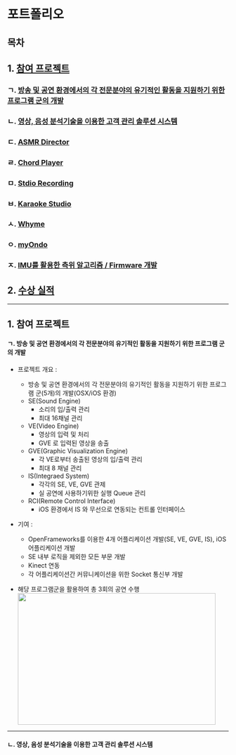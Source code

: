 # 포트폴리오
## 목차
## 1. [참여 프로젝트](##-1.-참여-프로젝트)

### ㄱ. [방송 및 공연 환경에서의 각 전문분야의 유기적인 활동을 지원하기 위한 프로그램 군의 개발](####-ㄱ.-방송-및-공연-환경에서의-각-전문분야의-유기적인-활동을-지원하기-위한-프로그램-군의-개발)
### ㄴ. [영상, 음성 분석기술을 이용한 고객 관리 솔루션 시스템](####-ㄴ.-[영상,-음성-분석기술을-이용한-고객-관리-솔루션-시스템])
### ㄷ. [ASMR Director]()
### ㄹ. [Chord Player]()
### ㅁ. [Stdio Recording]()
### ㅂ. [Karaoke Studio]()
### ㅅ. [Whyme]()
### ㅇ. [myOndo]()
### ㅈ. [IMU를 활용한 측위 알고리즘 / Firmware 개발]()

## 2. [수상 실적]()
---

## 1. 참여 프로젝트
#### ㄱ. 방송 및 공연 환경에서의 각 전문분야의 유기적인 활동을 지원하기 위한 프로그램 군의 개발
* 프로젝트 개요 : 
    + 방송 및 공연 환경에서의 각 전문분야의 유기적인 활동을 지원하기 위한 프로그램 군(5개)의 개발(OSX/iOS 환경)
    + SE(Sound Engine)
        - 소리의 입/출력 관리
        - 최대 16채널 관리
    + VE(Video Engine)
        - 영상의 입력 및 처리
        - GVE 로 입력된 영상을 송출
    + GVE(Graphic Visualization Engine)
        - 각 VE로부터 송출된 영상의 입/출력 관리
        - 최대 8 채널 관리
    + IS(Integraed System)
        - 각각의 SE, VE, GVE 관제
        - 실 공연에 사용하기위한 실행 Queue 관리
    + RCI(Remote Control Interface)
        - iOS 환경에서 IS 와 무선으로 연동되는 컨트롤 인터페이스
    
* 기여 :
    + OpenFrameworks를 이용한 4개 어플리케이션 개발(SE, VE, GVE, IS), iOS 어플리케이션 개발
    + SE 내부 로직을 제외한 모든 부문 개발
    + Kinect 연동
    + 각 어플리케이션간 커뮤니케이션을 위한 Socket 통신부 개발

* 해당 프로그램군을 활용하여 총 3회의 공연 수행
<img src="/need/image/path.jpg" width="450px" height="300px" title="need to add images" alt=""></img><br/>
***

#### ㄴ. 영상, 음성 분석기술을 이용한 고객 관리 솔루션 시스템